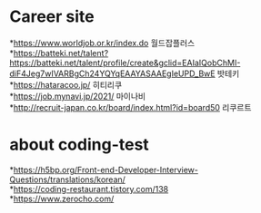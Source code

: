 # Career site
*https://www.worldjob.or.kr/index.do 월드잡플러스   
*https://batteki.net/talent?https://batteki.net/talent/profile/create&gclid=EAIaIQobChMI-diF4Jeg7wIVARBgCh24YQYqEAAYASAAEgIeUPD_BwE 밧테키   
*https://hataracoo.jp/ 히티리쿠     
*https://job.mynavi.jp/2021/ 마이나비     
*http://recruit-japan.co.kr/board/index.html?id=board50 리쿠르트     


# about coding-test
*https://h5bp.org/Front-end-Developer-Interview-Questions/translations/korean/   
*https://coding-restaurant.tistory.com/138   
*https://www.zerocho.com/   
    
